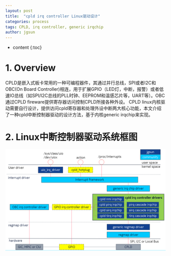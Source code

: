 ```yaml
---
layout: post
title:  "cpld irq controller Linux驱动设计"
categories: process
tags: CPLD, irq controller, generic irqchip
author: jgsun
---
```



* content
{:toc}

# 1. Overview
CPLD是嵌入式板卡常用的一种可编程器件，其通过并行总线，SPI或者I2C和OBC(On Board Controller)相连，用于扩展GPIO（LED灯，中断，报警）或者低速IO总线（如SPI/I2C总线的PLL时钟、EEPROM和温感芯片等，UART等）。OBC通过CPLD fireware提供寄存器访问控制CPLD所接各种外设。
CPLD linux内核驱动需要自行设计，提供访问cpld寄存器和处理外设中断两大核心功能，本文介绍了一种cpld中断控制器驱动的设计方法，基于内核generic irqchip来实现。











# 2.  Linux中断控制器驱动系统框图

![image](/images/posts/cpld/cpld-irq.png)





